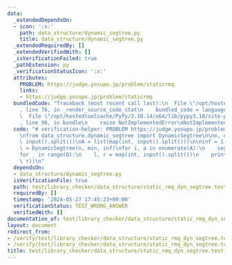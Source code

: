 ```yaml
---
data:
  _extendedDependsOn:
  - icon: ':x:'
    path: data_structure/dynamic_segtree.py
    title: data_structure/dynamic_segtree.py
  _extendedRequiredBy: []
  _extendedVerifiedWith: []
  _isVerificationFailed: true
  _pathExtension: py
  _verificationStatusIcon: ':x:'
  attributes:
    PROBLEM: https://judge.yosupo.jp/problem/staticrmq
    links:
    - https://judge.yosupo.jp/problem/staticrmq
  bundledCode: "Traceback (most recent call last):\n  File \"/opt/hostedtoolcache/PyPy/3.10.14/x64/lib/pypy3.10/site-packages/onlinejudge_verify/documentation/build.py\"\
    , line 76, in _render_source_code_stat\n    bundled_code = language.bundle(\n\
    \  File \"/opt/hostedtoolcache/PyPy/3.10.14/x64/lib/pypy3.10/site-packages/onlinejudge_verify/languages/python.py\"\
    , line 96, in bundle\n    raise NotImplementedError\nNotImplementedError\n"
  code: "# verification-helper: PROBLEM https://judge.yosupo.jp/problem/staticrmq\n\
    \nfrom data_structure.dynamic_segtree import DynamicSegtree\n\nn, q = map(int,\
    \ input().split())\nA = list(map(int, input().split()))\n\ninf = 1 << 60\nseg\
    \ = DynamicSegtree(n, min, inf)\nfor i, a in enumerate(A):\n    seg[i] = a\n\n\
    for _ in range(Q):\n    l, r = map(int, input().split())\n    print(seg.prod(l,\
    \ r))\n"
  dependsOn:
  - data_structure/dynamic_segtree.py
  isVerificationFile: true
  path: test/library_checker/data_structure/static_rmq_dyn_segtree.test.py
  requiredBy: []
  timestamp: '2024-05-27 17:45:23+09:00'
  verificationStatus: TEST_WRONG_ANSWER
  verifiedWith: []
documentation_of: test/library_checker/data_structure/static_rmq_dyn_segtree.test.py
layout: document
redirect_from:
- /verify/test/library_checker/data_structure/static_rmq_dyn_segtree.test.py
- /verify/test/library_checker/data_structure/static_rmq_dyn_segtree.test.py.html
title: test/library_checker/data_structure/static_rmq_dyn_segtree.test.py
---
```

